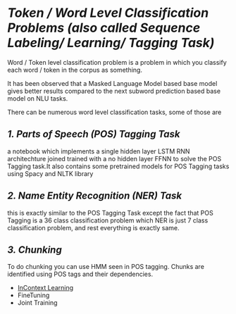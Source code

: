 # *Token / Word Level Classification Problems (also called Sequence Labeling/ Learning/ Tagging Task)*
Word / Token level classification problem is a problem in which you classify each word / token in the corpus as something.

It has been observed that a Masked Language Model based base model gives better results compared to the next subword prediction based base model on NLU tasks. 

There can be numerous word level classification tasks, some of those are

## *1. Parts of Speech (POS) Tagging Task*
a notebook which implements a single hidden layer LSTM RNN architechture joined trained with a no hidden layer FFNN to solve the POS Tagging task.It also contains some pretrained models for POS Tagging tasks using Spacy and NLTK library

      
## *2. Name Entity Recognition (NER) Task*
this is exactly similar to the POS Tagging Task except the fact that POS Tagging is a 36 class classification problem which NER is just 7 class classification problem, and rest everything is exactly same.
   

## *3. Chunking*
To do chunking you can use HMM seen in POS tagging. Chunks are identified using POS tags and their dependencies.
- [InContext Learning](https://github.com/khetansarvesh/NLP/blob/main/unitask_downstream_nlp/Word-Level-Classification/Chunking.ipynb)
- FineTuning
- Joint Training






